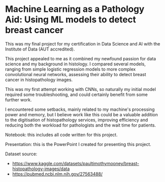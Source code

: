 # Machine Learning as a Pathology Aid: Using ML models to detect breast cancer

This was my final project for my certification in Data Science and AI with the Institute of Data (AUT accredited). 

This project appealed to me as it combined my newfound passion for data science and my background in histology. I compared several models, ranging from simple logistic regression models to more complex convolutional neural networks, assessing their ability to detect breast cancer in histopathology images. 

This was my first attempt working with CNNs, so naturally my initial model required some troubleshooting, and could certainly benefit from some further work. 

I encountered some setbacks, mainly related to my machine's processing power and memory, but I believe work like this could be a valuable addition to the digitisation of histopathology services, improving efficiency and reducing both the workload for pathologists and the wait time for patients.

Notebook: this includes all code written for this project.

Presentation: this is the PowerPoint I created for presenting this project.

Dataset source:
- https://www.kaggle.com/datasets/paultimothymooney/breast-histopathology-images/data
- https://pubmed.ncbi.nlm.nih.gov/27563488/
